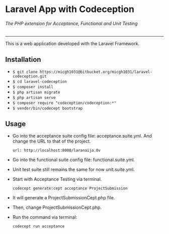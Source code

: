 # Laravel App with Codeception
###### The PHP extension for Acceptance, Functional and Unit Testing
***

This is a web application developed with the Laravel Framework. 

## Installation

* `$ git clone https://micgh1031@bitbucket.org/micgh1031/laravel-codeception.git`
* `$ cd laravel-codeception`
* `$ composer install`
* `$ php artisan migrate`
* `$ php artisan serve`
* `$ composer require "codeception/codeception:*"`
* `$ vendor/bin/codecept bootstrap`

## Usage

* Go into the acceptance suite config file: acceptance.suite.yml. And change the URL to that of the project. 

	```url: http://localhost:8000/laranaija.0v```

* Go into the functional suite config file: functional.suite.yml. 

* Unit test suite still remains the same for now unit.suite.yml. 

* Start with Acceptance Testing via terminal. 

	```codecept generate:cept acceptance ProjectSubmission```

* It will generate a ProjectSubmissionCept.php file. 

* Then, change ProjectSubmissionCept.php. 

* Run the command via terminal: 
	
	```codecept run acceptance```


